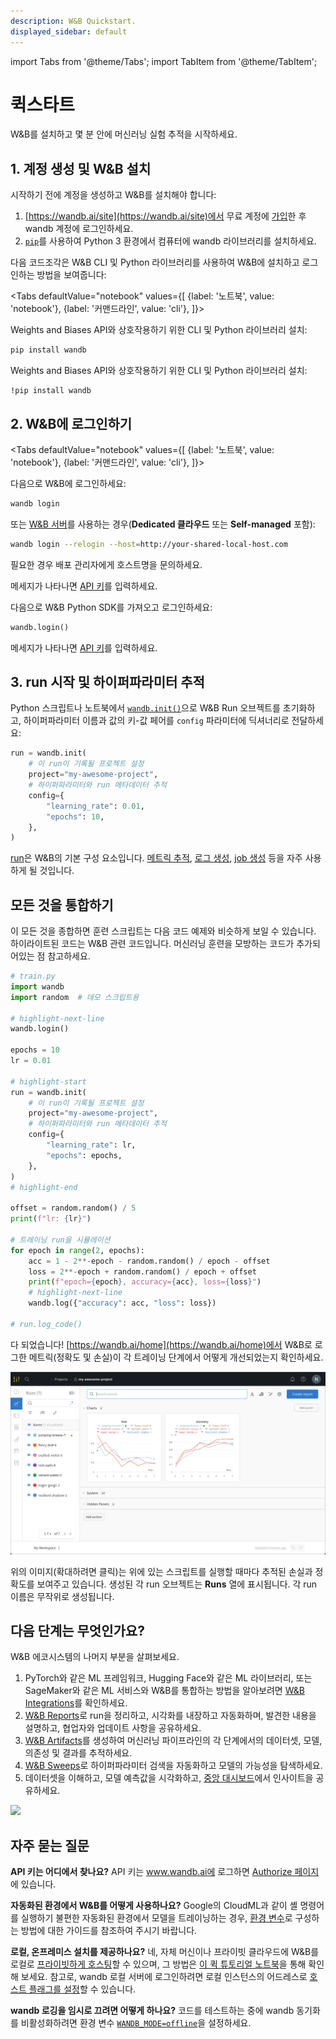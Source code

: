 ```yaml
---
description: W&B Quickstart.
displayed_sidebar: default
---
```

import Tabs from '@theme/Tabs';
import TabItem from '@theme/TabItem';

# 퀵스타트

W&B를 설치하고 몇 분 안에 머신러닝 실험 추적을 시작하세요.

## 1. 계정 생성 및 W&B 설치
시작하기 전에 계정을 생성하고 W&B를 설치해야 합니다:

1. [https://wandb.ai/site](https://wandb.ai/site)에서 무료 계정에 [가입](https://wandb.ai/site)한 후 wandb 계정에 로그인하세요.
2. [`pip`](https://pypi.org/project/wandb/)를 사용하여 Python 3 환경에서 컴퓨터에 wandb 라이브러리를 설치하세요.

다음 코드조각은 W&B CLI 및 Python 라이브러리를 사용하여 W&B에 설치하고 로그인하는 방법을 보여줍니다:

<Tabs
  defaultValue="notebook"
  values={[
    {label: '노트북', value: 'notebook'},
    {label: '커맨드라인', value: 'cli'},
  ]}>
  <TabItem value="cli">

Weights and Biases API와 상호작용하기 위한 CLI 및 Python 라이브러리 설치:

```bash
pip install wandb
```

  </TabItem>
  <TabItem value="notebook">

Weights and Biases API와 상호작용하기 위한 CLI 및 Python 라이브러리 설치:

```notebook
!pip install wandb
```


  </TabItem>
</Tabs>

## 2. W&B에 로그인하기


<Tabs
  defaultValue="notebook"
  values={[
    {label: '노트북', value: 'notebook'},
    {label: '커맨드라인', value: 'cli'},
  ]}>
  <TabItem value="cli">

다음으로 W&B에 로그인하세요:

```bash
wandb login
```

또는 [W&B 서버](./guides/hosting)를 사용하는 경우(**Dedicated 클라우드** 또는 **Self-managed** 포함):

```bash
wandb login --relogin --host=http://your-shared-local-host.com
```

필요한 경우 배포 관리자에게 호스트명을 문의하세요.

메세지가 나타나면 [API 키](https://wandb.ai/authorize)를 입력하세요.

  </TabItem>
  <TabItem value="notebook">

다음으로 W&B Python SDK를 가져오고 로그인하세요:

```python
wandb.login()
```

메세지가 나타나면 [API 키](https://wandb.ai/authorize)를 입력하세요.
  </TabItem>
</Tabs>

## 3. run 시작 및 하이퍼파라미터 추적

Python 스크립트나 노트북에서 [`wandb.init()`](./ref/python/run.md)으로 W&B Run 오브젝트를 초기화하고, 하이퍼파라미터 이름과 값의 키-값 페어를 `config` 파라미터에 딕셔너리로 전달하세요:

```python
run = wandb.init(
    # 이 run이 기록될 프로젝트 설정
    project="my-awesome-project",
    # 하이퍼파라미터와 run 메타데이터 추적
    config={
        "learning_rate": 0.01,
        "epochs": 10,
    },
)
```

[run](./guides/runs)은 W&B의 기본 구성 요소입니다. [메트릭 추적](./guides/track), [로그 생성](./guides/artifacts), [job 생성](./guides/launch) 등을 자주 사용하게 될 것입니다.

## 모든 것을 통합하기

이 모든 것을 종합하면 훈련 스크립트는 다음 코드 예제와 비슷하게 보일 수 있습니다. 하이라이트된 코드는 W&B 관련 코드입니다.
머신러닝 훈련을 모방하는 코드가 추가되어있는 점 참고하세요.

```python
# train.py
import wandb
import random  # 데모 스크립트용

# highlight-next-line
wandb.login()

epochs = 10
lr = 0.01

# highlight-start
run = wandb.init(
    # 이 run이 기록될 프로젝트 설정
    project="my-awesome-project",
    # 하이퍼파라미터와 run 메타데이터 추적
    config={
        "learning_rate": lr,
        "epochs": epochs,
    },
)
# highlight-end

offset = random.random() / 5
print(f"lr: {lr}")

# 트레이닝 run을 시뮬레이션
for epoch in range(2, epochs):
    acc = 1 - 2**-epoch - random.random() / epoch - offset
    loss = 2**-epoch + random.random() / epoch + offset
    print(f"epoch={epoch}, accuracy={acc}, loss={loss}")
    # highlight-next-line
    wandb.log({"accuracy": acc, "loss": loss})

# run.log_code()
```

다 되었습니다! [https://wandb.ai/home](https://wandb.ai/home)에서 W&B로 로그한 메트릭(정확도 및 손실)이 각 트레이닝 단계에서 어떻게 개선되었는지 확인하세요.

![위에 있는 스크립트를 실행할 때마다 추적된 손실과 정확도를 보여줍니다.](/images/quickstart/quickstart_image.png)

위의 이미지(확대하려면 클릭)는 위에 있는 스크립트를 실행할 때마다 추적된 손실과 정확도를 보여주고 있습니다. 생성된 각 run 오브젝트는 **Runs** 열에 표시됩니다. 각 run 이름은 무작위로 생성됩니다.

## 다음 단계는 무엇인가요?

W&B 에코시스템의 나머지 부분을 살펴보세요.

1. PyTorch와 같은 ML 프레임워크, Hugging Face와 같은 ML 라이브러리, 또는 SageMaker와 같은 ML 서비스와 W&B를 통합하는 방법을 알아보려면 [W&B Integrations](guides/integrations)를 확인하세요.
2. [W&B Reports](./guides/reports)로 run을 정리하고, 시각화를 내장하고 자동화하며, 발견한 내용을 설명하고, 협업자와 업데이트 사항을 공유하세요.
2. [W&B Artifacts](./guides/artifacts)를 생성하여 머신러닝 파이프라인의 각 단계에서의 데이터셋, 모델, 의존성 및 결과를 추적하세요.
3. [W&B Sweeps](./guides/sweeps)로 하이퍼파라미터 검색을 자동화하고 모델의 가능성을 탐색하세요.
4. 데이터셋을 이해하고, 모델 예측값을 시각화하고, [중앙 대시보드](./guides/tables)에서 인사이트을 공유하세요.


![](/images/quickstart/wandb_demo_experiments.gif)

## 자주 묻는 질문

**API 키는 어디에서 찾나요?**
API 키는 www.wandb.ai에 로그하면 [Authorize 페이지](https://wandb.ai/authorize)에 있습니다.

**자동화된 환경에서 W&B를 어떻게 사용하나요?**
Google의 CloudML과 같이 셸 명령어를 실행하기 불편한 자동화된 환경에서 모델을 트레이닝하는 경우, [환경 변수](guides/track/environment-variables)로 구성하는 방법에 대한 가이드를 참조하여 주시기 바랍니다.

**로컬, 온프레미스 설치를 제공하나요?**
네, 자체 머신이나 프라이빗 클라우드에 W&B를 로컬로 [프라이빗하게 호스팅](guides/hosting/)할 수 있으며, 그 방법은 [이 퀵 튜토리얼 노트북](http://wandb.me/intro)을 통해 확인해 보세요. 참고로, wandb 로컬 서버에 로그인하려면 로컬 인스턴스의 어드레스로 [호스트 플래그를 설정](guides/hosting/how-to-guides/basic-setup)할 수 있습니다.

**wandb 로깅을 임시로 끄려면 어떻게 하나요?**
코드를 테스트하는 중에 wandb 동기화를 비활성화하려면 환경 변수 [`WANDB_MODE=offline`](./guides/track/environment-variables)을 설정하세요.
